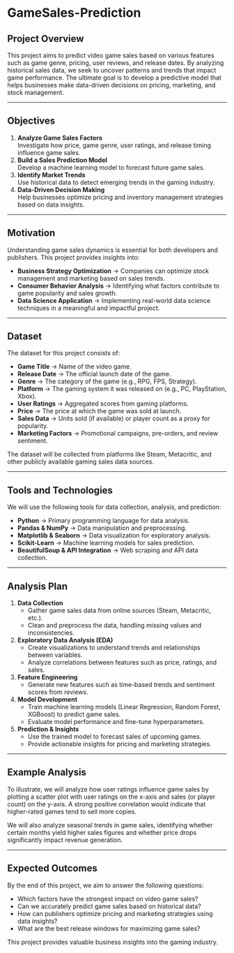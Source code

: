 # GameSales-Prediction

## Project Overview  
This project aims to predict video game sales based on various features such as game genre, pricing, user reviews, and release dates. By analyzing historical sales data, we seek to uncover patterns and trends that impact game performance. The ultimate goal is to develop a predictive model that helps businesses make data-driven decisions on pricing, marketing, and stock management.  

---

## Objectives  
1. **Analyze Game Sales Factors**  
   Investigate how price, game genre, user ratings, and release timing influence game sales.  
2. **Build a Sales Prediction Model**  
   Develop a machine learning model to forecast future game sales.  
3. **Identify Market Trends**  
   Use historical data to detect emerging trends in the gaming industry.  
4. **Data-Driven Decision Making**  
   Help businesses optimize pricing and inventory management strategies based on data insights.  

---

## Motivation  
Understanding game sales dynamics is essential for both developers and publishers. This project provides insights into:  
- **Business Strategy Optimization** → Companies can optimize stock management and marketing based on sales trends.  
- **Consumer Behavior Analysis** → Identifying what factors contribute to game popularity and sales growth.  
- **Data Science Application** → Implementing real-world data science techniques in a meaningful and impactful project.  

---

## Dataset  
The dataset for this project consists of:  
- **Game Title** → Name of the video game.  
- **Release Date** → The official launch date of the game.  
- **Genre** → The category of the game (e.g., RPG, FPS, Strategy).  
- **Platform** → The gaming system it was released on (e.g., PC, PlayStation, Xbox).  
- **User Ratings** → Aggregated scores from gaming platforms.  
- **Price** → The price at which the game was sold at launch.  
- **Sales Data** → Units sold (if available) or player count as a proxy for popularity.  
- **Marketing Factors** → Promotional campaigns, pre-orders, and review sentiment.  

The dataset will be collected from platforms like Steam, Metacritic, and other publicly available gaming sales data sources.  

---

## Tools and Technologies  
We will use the following tools for data collection, analysis, and prediction:  
- **Python** → Primary programming language for data analysis.  
- **Pandas & NumPy** → Data manipulation and preprocessing.  
- **Matplotlib & Seaborn** → Data visualization for exploratory analysis.  
- **Scikit-Learn** → Machine learning models for sales prediction.  
- **BeautifulSoup & API Integration** → Web scraping and API data collection.  

---

## Analysis Plan  
1. **Data Collection**  
   - Gather game sales data from online sources (Steam, Metacritic, etc.).  
   - Clean and preprocess the data, handling missing values and inconsistencies.  
2. **Exploratory Data Analysis (EDA)**  
   - Create visualizations to understand trends and relationships between variables.  
   - Analyze correlations between features such as price, ratings, and sales.  
3. **Feature Engineering**  
   - Generate new features such as time-based trends and sentiment scores from reviews.  
4. **Model Development**  
   - Train machine learning models (Linear Regression, Random Forest, XGBoost) to predict game sales.  
   - Evaluate model performance and fine-tune hyperparameters.  
5. **Prediction & Insights**  
   - Use the trained model to forecast sales of upcoming games.  
   - Provide actionable insights for pricing and marketing strategies.  

---

## Example Analysis  
To illustrate, we will analyze how user ratings influence game sales by plotting a scatter plot with user ratings on the x-axis and sales (or player count) on the y-axis. A strong positive correlation would indicate that higher-rated games tend to sell more copies.  

We will also analyze seasonal trends in game sales, identifying whether certain months yield higher sales figures and whether price drops significantly impact revenue generation.  

---

## Expected Outcomes  
By the end of this project, we aim to answer the following questions:  
- Which factors have the strongest impact on video game sales?  
- Can we accurately predict game sales based on historical data?  
- How can publishers optimize pricing and marketing strategies using data insights?  
- What are the best release windows for maximizing game sales?  

This project provides valuable business insights into the gaming industry. 
